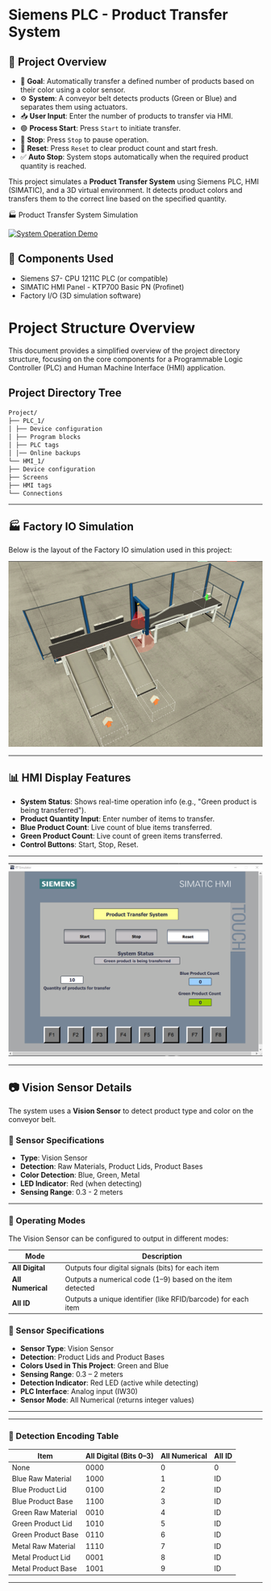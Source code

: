# Siemens PLC - Product Transfer System

## 🚀 Project Overview

- 🎯 **Goal**: Automatically transfer a defined number of products based on their color using a color sensor.
- ⚙️ **System**: A conveyor belt detects products (Green or Blue) and separates them using actuators.
- 📥 **User Input**: Enter the number of products to transfer via HMI.
- 🟢 **Process Start**: Press `Start` to initiate transfer.
- 🛑 **Stop**: Press `Stop` to pause operation.
- 🔁 **Reset**: Press `Reset` to clear product count and start fresh.
- ✅ **Auto Stop**: System stops automatically when the required product quantity is reached.

This project simulates a **Product Transfer System** using Siemens PLC, HMI (SIMATIC), and a 3D virtual environment. It detects product colors and transfers them to the correct line based on the specified quantity.

🏭 Product Transfer System Simulation

[![System Operation Demo](https://github.com/hhuseyincosgun/HMI_PLC/blob/main/demo.gif)](https://github.com/hhuseyincosgun/HMI_PLC/blob/main/demo.gif)  
 
## 🧩 Components Used

- Siemens S7- CPU 1211C PLC (or compatible)
- SIMATIC HMI Panel - KTP700 Basic PN (Profinet)
- Factory I/O (3D simulation software)


# Project Structure Overview

This document provides a simplified overview of the project directory structure, focusing on the core components for a Programmable Logic Controller (PLC) and Human Machine Interface (HMI) application.

## Project Directory Tree
```
Project/
├── PLC_1/
│ ├── Device configuration
│ ├── Program blocks
│ ├── PLC tags
│ │── Online backups
└── HMI_1/
├── Device configuration
├── Screens
├── HMI tags
└── Connections
```  

---
## 🏭 Factory IO Simulation

Below is the layout of the Factory IO simulation used in this project:

![FactoryIO Simulation](https://github.com/hhuseyincosgun/HMI_PLC/raw/main/FactoryIO.png)

---

## 📊 HMI Display Features

- **System Status**: Shows real-time operation info (e.g., "Green product is being transferred").
- **Product Quantity Input**: Enter number of items to transfer.
- **Blue Product Count**: Live count of blue items transferred.
- **Green Product Count**: Live count of green items transferred.
- **Control Buttons**: Start, Stop, Reset.

---


![HMI Interface](https://github.com/hhuseyincosgun/HMI_PLC/raw/main/HMI.png)

---



## 📷 Vision Sensor Details

The system uses a **Vision Sensor** to detect product type and color on the conveyor belt.

### 🔧 Sensor Specifications

- **Type**: Vision Sensor  
- **Detection**: Raw Materials, Product Lids, Product Bases  
- **Color Detection**: Blue, Green, Metal  
- **LED Indicator**: Red (when detecting)  
- **Sensing Range**: 0.3 - 2 meters

---

### 🔢 Operating Modes

The Vision Sensor can be configured to output in different modes:

| Mode            | Description                                                       |
|-----------------|-------------------------------------------------------------------|
| **All Digital**   | Outputs four digital signals (bits) for each item               |
| **All Numerical** | Outputs a numerical code (1–9) based on the item detected       |
| **All ID**        | Outputs a unique identifier (like RFID/barcode) for each item   |

### 🔧 Sensor Specifications

- **Sensor Type**: Vision Sensor  
- **Detection**: Product Lids and Product Bases  
- **Colors Used in This Project**: Green and Blue  
- **Sensing Range**: 0.3 – 2 meters  
- **Detection Indicator**: Red LED (active while detecting)  
- **PLC Interface**: Analog input (IW30)  
- **Sensor Mode**: All Numerical (returns integer values)

---
---

### 🧬 Detection Encoding Table

| Item                  | All Digital (Bits 0–3) | All Numerical | All ID |
|-----------------------|------------------------|----------------|--------|
| None                  | 0000                   | 0              | 0      |
| Blue Raw Material     | 1000                   | 1              | ID     |
| Blue Product Lid      | 0100                   | 2              | ID     |
| Blue Product Base     | 1100                   | 3              | ID     |
| Green Raw Material    | 0010                   | 4              | ID     |
| Green Product Lid     | 1010                   | 5              | ID     |
| Green Product Base    | 0110                   | 6              | ID     |
| Metal Raw Material    | 1110                   | 7              | ID     |
| Metal Product Lid     | 0001                   | 8              | ID     |
| Metal Product Base    | 1001                   | 9              | ID     |

---








